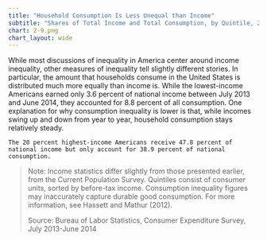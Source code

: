 ```yaml
---
title: "Household Consumption Is Less Unequal than Income"
subtitle: "Shares of Total Income and Total Consumption, by Quintile, 2013-2014"
chart: 2-9.png
chart_layout: wide
---
```

While most discussions of inequality in America center around income inequality, other measures of inequality tell slightly different stories. In particular, the amount that households consume in the United States is distributed much more equally than income is. While the lowest-income Americans earned only 3.6 percent of national income between July 2013 and June 2014, they accounted for 8.8 percent of all consumption. One explanation for why consumption inequality is lower is that, while incomes swing up and down from year to year, household consumption stays relatively steady.						

```
The 20 percent highest-income Americans receive 47.8 percent of national income but only account for 38.9 percent of national consumption.						
```

> Note: Income statistics differ slightly from those presented earlier, from the Current Population Survey. Quintiles consist of consumer units, sorted by before-tax income. Consumption inequality figures may inaccurately capture durable good consumption. For more information, see Hassett and Mathur (2012).
>
> Source: Bureau of Labor Statistics, Consumer Expenditure Survey, July 2013-June 2014
